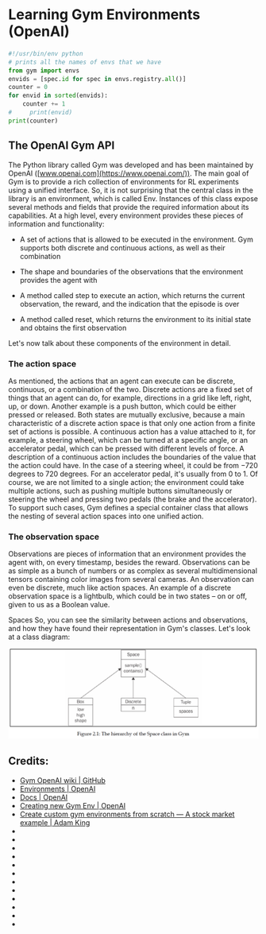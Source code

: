 # Learning Gym Environments (OpenAI)

```python
#!/usr/bin/env python
# prints all the names of envs that we have
from gym import envs
envids = [spec.id for spec in envs.registry.all()]
counter = 0
for envid in sorted(envids):
    counter += 1
#     print(envid)
print(counter)
```

## The OpenAI Gym API

The Python library called Gym was developed and has been maintained by OpenAI ([www.openai.com](https://www.openai.com/)).
The main goal of Gym is to provide a rich collection of environments for RL experiments using a unified interface.
So, it is not surprising that the central class in the library is an environment, which is called Env.
Instances of this class expose several methods and fields that provide the required information about its capabilities.
At a high level, every environment provides these pieces of information and functionality:

- A set of actions that is allowed to be executed in the environment. Gym supports both discrete and continuous actions, as well as their combination

- The shape and boundaries of the observations that the environment provides the agent with

- A method called step to execute an action, which returns the current observation, the reward, and the indication that the episode is over

- A method called reset, which returns the environment to its initial state and obtains the first observation

Let's now talk about these components of the environment in detail.

### The action space

As mentioned, the actions that an agent can execute can be discrete, continuous, or
a combination of the two. Discrete actions are a fixed set of things that an agent can
do, for example, directions in a grid like left, right, up, or down. Another example
is a push button, which could be either pressed or released. Both states are mutually
exclusive, because a main characteristic of a discrete action space is that only one
action from a finite set of actions is possible.
A continuous action has a value attached to it, for example, a steering wheel, which
can be turned at a specific angle, or an accelerator pedal, which can be pressed with
different levels of force. A description of a continuous action includes the boundaries
of the value that the action could have. In the case of a steering wheel, it could be
from −720 degrees to 720 degrees. For an accelerator pedal, it's usually from 0 to 1.
Of course, we are not limited to a single action; the environment could take multiple
actions, such as pushing multiple buttons simultaneously or steering the wheel and
pressing two pedals (the brake and the accelerator). To support such cases, Gym
defines a special container class that allows the nesting of several action spaces into
one unified action.

### The observation space
Observations are pieces of information that an environment provides the agent with, on every timestamp, besides the reward.
Observations can be as simple as a bunch of numbers or as complex as several multidimensional tensors containing color images from several cameras.
An observation can even be discrete, much like action spaces.
An example of a discrete observation space is a lightbulb, which could be in two states – on or off, given to us as a Boolean value.

Spaces
So, you can see the similarity between actions and observations, and how they have found their representation in Gym's classes.
Let's look at a class diagram:

![spaces](static/spaces.png)












## Credits:

- [Gym OpenAI wiki | GitHub](https://github.com/openai/gym/wiki)
- [Environments | OpenAI](http://gym.openai.com/envs/#classic_control)
- [Docs | OpenAI](http://gym.openai.com/docs/)
- [Creating new Gym Env | OpenAI](https://github.com/openai/gym/blob/master/docs/creating-environments.md)
- [Create custom gym environments from scratch — A stock market example | Adam King](https://towardsdatascience.com/creating-a-custom-openai-gym-environment-for-stock-trading-be532be3910e)
- []()
- []()
- []()
- []()
- []()
- []()
- []()
- []()
- []()
- []()
- []()
- []()









